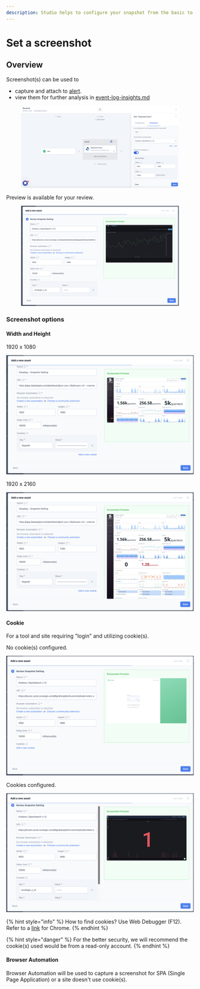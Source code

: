 ```yaml
---
description: Studio helps to configure your snapshot from the basic to advanced.
---
```


# Set a screenshot

## Overview

Screenshot(s) can be used to &#x20;

* capture and attach to [alert](../scenario-setup/alert/ "mention").
* view them for further analysis in [event-log-insights.md](../debrief/event-log-insights.md "mention")

<figure><img src="../../.gitbook/assets/image (76).png" alt=""><figcaption></figcaption></figure>

Preview is available for your review.

<figure><img src="../../.gitbook/assets/Screenshot 2023-09-21 at 11.05.41.png" alt=""><figcaption></figcaption></figure>

### Screenshot options

#### Width and Height

1920 x 1080

![](<../../.gitbook/assets/image (77).png>)

1920 x 2160

![](<../../.gitbook/assets/image (78).png>)

#### Cookie

For a tool and site requiring "login" and utilizing cookie(s).&#x20;

No cookie(s) configured.

![](<../../.gitbook/assets/image (80).png>)

Cookies configured.

![](<../../.gitbook/assets/image (79).png>)

{% hint style="info" %}
How to find cookies? Use Web Debugger (F12). Refer to a [link](https://developer.chrome.com/docs/devtools/application/cookies/) for Chrome.
{% endhint %}

{% hint style="danger" %}
For the better security, we will recommend the cookie(s) used would be from a read-only account.
{% endhint %}

#### Browser Automation

Browser Automation will be used to capture a screenshot for SPA (Single Page Application) or a site doesn't use cookie(s).



